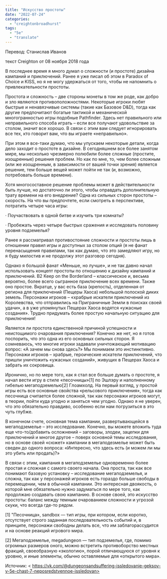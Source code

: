 ```yaml
---
title: "Искусство простоты"
date: "2022-07-24"
categories: 
  - "creightonbroadhurst"
tags: 
  - "5e"
  - "translate"
---
```


Перевод: Станислав Иванов

текст Creighton от 08 ноября 2018 года

В последнее время я много думал о сложности (и простоте) дизайна кампаний и приключений. Ранее я уже писал об этом в Paradox of Choice и KISS, но я не могу удержаться от того, чтобы не напомнить о привлекательности простоты.

Простота и сложность – две стороны монеты в том же роде, как добро и зло являются противоположностями. Некоторые игроки любят быстрые и ненавязчивые системы (такие как Базовое D&D), тогда как другие предпочитают богатые тактикой и механической многогранностью игры подобные Pathfinder. Здесь нет правильного или неправильного способа играть – если все получают удовольствие за столом, значит все хорошо. В связи с этим вам следует игнорировать все тех, кто говорит вам, что вы играете «неправильно».

При этом я все-таки думаю, что мы упускаем некоторые детали, когда дело заходит о простоте в дизайне. В сегодняшнем все более занятом мире, мы несколько чрезмерно полюбили более сложные (простите, изощренные) решения проблем. Но как по мне, то, чем более сложным (или же изощренным, в зависимости от вашей точки зрения) является решение, тем больше вещей может пойти не так (и, возможно, потребовать больше времени).

Хотя многосоставное решение проблемы может в действительности быть лучше, но достаточно ли этого, чтобы оправдать дополнительную трату времени на его внедрение? Одна из сильных сторон простоты – скорость. На что вы предпочтете, если смотреть в перспективе, потратить четыре часа игры:

· Поучаствовать в одной битве и изучить три комнаты?

· Пробежать через четыре быстрых сражения и исследовать половину уровня подземелья?

Ранее я рассматривал противостояние сложности и простоты лишь в отношении правил игры и доступных за столом опций (я не фанат перенасыщения правилами, так как думаю, что это замедляют игру, но я буду милостив и не продолжу этот разговор сегодня).

Однако я большой фанат «Меньше, но лучше», и не так давно начал использовать концепт простоты по отношению к дизайну кампаний и приключений. B2 Keep on the Borderland – классическое и, весьма вероятно, более всего сыгранное приключение всех времени. Также оно простое. Вкратце, у вас есть база (крепость), отделенная от региона для приключений (Пещеры Хаоса) небольшой полоской диких земель. Персонажи игроков – «храбрые искатели приключений из Королевства, что отправились на Приграничные Земли в поисках своей удачи», а в уже упомянутых Пещерах Хаоса водятся «ужасные создания». Трудно придумать более простую начальную ситуацию для приключения!

Является ли простота единственной причиной успешности и неистощимого очарования приключения? Конечно же нет, но я готов поспорить, что это одна из его основных сильных сторон. Я сомневаюсь, что многие игроки задавали уничтожающий мотивацию вопрос: «А зачем мы снова здесь?» Мы понимаем это инстинктивно. Персонажи игроков – храбрые, героические искатели приключений, что пришли уничтожить «ужасных созданий», живущих в Пещерах Хаоса и забрать их сокровища.

Иронично, но по мере того, как я стал все больше думать о простоте, я начал вести игру в стиле «песочницы»\[1\] по Эшлэру и наполненному гибелью мегаподземелью\[2\] Глоамхолд. На первый взгляд, у простой игры есть все основные свойства «рельсового приключения», тогда как песочница считается более сложной, так как персонажи игроков могут, в теории, пойти куда угодно и заняться чем угодно. Однако я не уверен, что это обязательно правдиво, особенно если нам погрузиться в это чуть глубже.

В конечном счете, основная тема кампании, развертывающейся в мегаподземелье – это исследование. Конечно, вы можете вложить туда еще что-то/добавить осложнений – заговоры, злодеи, зацепки для приключений и многое другое – поверх основной темы исследования, но в основе своей «сюжет» кампании в мегаподезмелье может быть сведен до одного вопроса: «Интересно, что здесь есть (и можем ли мы это убить или продать)?»

В связи с этим, кампания в мегаподземелье одновременно более простая и сложная с самого своего начала. Она проста, так как все понимают базовую установку – исследование мегаподземелья, и сложна, так как у персонажей игроков есть гораздо больше свободы в перемещении, чем в обычной кампании. Это интересная двоякость, о которой мне обязательно нужно задуматься по мере того, как продолжаю создавать свою кампанию. В основе своей, это искусство простоты: баланс между темным очарованием сложности и угрозой скуки, что всегда где-то рядом.

\[1\] "Песочница», sandbox — тип игры, при котором, если коротко, отсутствует строго заданная последовательность событий и, в принципе, персонажи свободны делать все, что им заблагорассудится и на основе реакций игрового мира.

\[2\] Мегаподземелье, megadungeon — тип подземелья, где, помимо огромных размеров оного, можно встретить противоборство местных фракций, своеобразную «экологию», порой отличающуюся от уровня к уровню, и иные элементы, обычно оставляемые для «открытого мира».

Источник: < https://vk.com/@dungeonsandsuffering-issledovanie-geksov-v-5e-chast-7-neposredstvennoe-issledovan>
